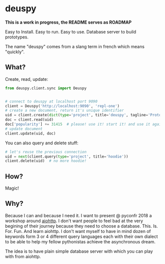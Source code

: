 # deuspy

**This is a work in progress, the README serves as ROADMAP**

Easy to Install. Easy to run. Easy to use. Database server to build prototypes.

The name "deuspy" comes from a slang term in french which means "quickly".

## What?

Create, read, update:

```python
from deuspy.client.sync import Deuspy


# connect to deuspy at localhost port 9090
client = Deuspy('http://localhost:9090', 'repl-one')
# create a new document, return it's unique identifier
uid = client.create(dict(type='project', title='deuspy', tagline='Prototypes. For. Fun.', popularity=1))
doc = client.read(uid)
doc['popularity'] += 31415  # please! use it! start it! and use it again!
# update document
client.update(uid, doc)
```

You can also query and delete stuff:

```python
# let's reuse the previous connection
uid = next(client.query(type='project', title='hoodie'))
client.delete(uid)  # no more hoodie!
```

## How?

Magic!

## Why?

Because I can and because I need it. I want to present @ pyconfr 2018 a workshop
around [aiohttp](https://aiohttp.readthedocs.io/en/stable/). I don't want people
to feel bad at the very begining of their journey because they need to choose a
database. This. Is. For. Fun. And learn aiohttp. I don't want myself to have in
mind dozen of keywords form 3 or 4 different query languages each with their own
dialect to be able to help my fellow pythonistas achieve the asynchronous dream.

The idea is to have plain simple database server with which you can play with from
aiohttp.
